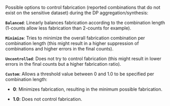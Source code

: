 Possible options to control fabrication (reported combinations that do not exist on the sensitive dataset) during the DP aggregation/synthesis:

**`Balanced`**:
Linearly balances fabrication according to the combination length (1-counts allow less fabrication than 2-counts for example).

**`Minimize`**:
Tries to minimize the overall fabrication combination per combination length (this might result in a higher suppression of combinations and higher errors in the final counts).

**`Uncontrolled`**:
Does not try to control fabrication (this might result in lower errors in the final counts but a higher fabrication ratio).

**`Custom`**:
Allows a threshold value between 0 and 1.0 to be specified per combination length:

- **0**: Minimizes fabrication, resulting in the minimum possible fabrication.

- **1.0**: Does not control fabrication.
